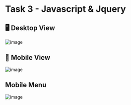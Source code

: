 # Task 3 - Javascript & Jquery

## 🖥️ Desktop View
![image](https://github.com/sampath99999/CodeSchool-2.0-Batch-2/assets/112122835/c10cea67-2119-45ad-9bd7-54aa2435d0c9)

## 📱 Mobile View
![image](https://github.com/sampath99999/CodeSchool-2.0-Batch-2/assets/112122835/48b68bc3-3ee7-466c-aea7-02925c496c91)

## Mobile Menu
![image](https://github.com/sampath99999/CodeSchool-2.0-Batch-2/assets/112122835/34c0ffe1-91d1-40d2-8f35-8d7235aa58b9)
